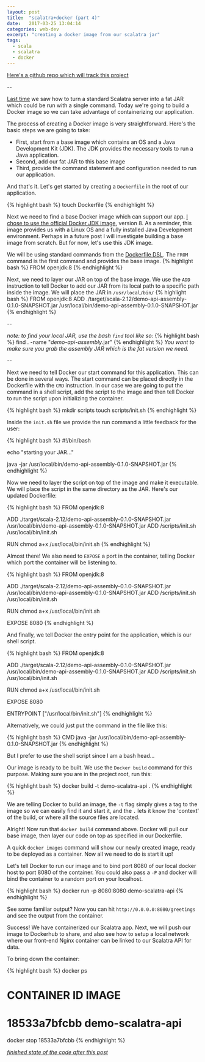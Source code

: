 ```yaml
---
layout: post
title:  "scalatra+docker (part 4)"
date:   2017-03-25 13:04:14
categories: web-dev
excerpt: "creating a docker image from our scalatra jar"
tags:
  - scala
  - scalatra
  - docker
---
```


[Here's a github repo which will track this project](https://github.com/lombardo-chcg/scalatra-docker)

--

[Last time](/web-dev/2017/03/19/scalatra+docker-(part-3).html) we saw how to turn a standard Scalatra server into a fat JAR which could be run with a single command.  Today we're going to build a Docker image so we can take advantage of containerizing our application.

The process of creating a Docker image is very straightforward.  Here's the basic steps we are going to take:

* First, start from a base image which contains an OS and a Java Development Kit (JDK).  The JDK provides the necessary tools to run a Java application.
* Second, add our fat JAR to this base image
* Third, provide the command statement and configuration needed to run our application.

And that's it. Let's get started by creating a `Dockerfile` in the root of our application.

{% highlight bash %}
touch Dockerfile
{% endhighlight %}

Next we need to find a base Docker image which can support our app.  [I chose to use the official Docker JDK image](https://hub.docker.com/_/openjdk/), version 8.  As a reminder, this image provides us with a Linux OS and a fully installed Java Development environment.  Perhaps in a future post I will investigate building a base image from scratch.  But for now, let's use this JDK image.

We will be using standard commands from the [Dockerfile DSL](https://docs.docker.com/engine/reference/builder/#from).  The `FROM` command is the first command and provides the base image.
{% highlight bash %}
FROM openjdk:8
{% endhighlight %}

Next, we need to layer our JAR on top of the base image.  We use the `ADD` instruction to tell Docker to add our JAR from its local path to a specific path inside the image.  We will place the JAR in  `/usr/local/bin/`
{% highlight bash %}
FROM openjdk:8
ADD ./target/scala-2.12/demo-api-assembly-0.1.0-SNAPSHOT.jar /usr/local/bin/demo-api-assembly-0.1.0-SNAPSHOT.jar
{% endhighlight %}

--

*note: to find your local JAR, use the bash `find` tool like so:*
{% highlight bash %}
find . -name "*demo-api-assembly*.jar"
{% endhighlight %}
*You want to make sure you grab the assembly JAR which is the fat version we need.*

--

Next we need to tell Docker our start command for this application.  This can be done in several ways.  The start command can be placed directly in the Dockerfile with the `CMD` instruction.  In our case we are going to put the command in a shell script, add the script to the image and then tell Docker to run the script upon initializing the container.

{% highlight bash %}
mkdir scripts
touch scripts/init.sh
{% endhighlight %}

Inside the `init.sh` file we provide the run command a little feedback for the user:

{% highlight bash %}
#!/bin/bash

echo "starting your JAR..."

java -jar /usr/local/bin/demo-api-assembly-0.1.0-SNAPSHOT.jar
{% endhighlight %}

Now we need to layer the script on top of the image and make it executable.  We will place the script in the same directory as the JAR.  Here's our updated Dockerfile:

{% highlight bash %}
FROM openjdk:8

ADD ./target/scala-2.12/demo-api-assembly-0.1.0-SNAPSHOT.jar /usr/local/bin/demo-api-assembly-0.1.0-SNAPSHOT.jar
ADD /scripts/init.sh /usr/local/bin/init.sh

RUN chmod a+x /usr/local/bin/init.sh
{% endhighlight %}

Almost there!  We also need to `EXPOSE` a port in the container, telling Docker which port the container will be listening to.

{% highlight bash %}
FROM openjdk:8

ADD ./target/scala-2.12/demo-api-assembly-0.1.0-SNAPSHOT.jar /usr/local/bin/demo-api-assembly-0.1.0-SNAPSHOT.jar
ADD /scripts/init.sh /usr/local/bin/init.sh

RUN chmod a+x /usr/local/bin/init.sh

EXPOSE 8080
{% endhighlight %}

And finally, we tell Docker the entry point for the application, which is our shell script.

{% highlight bash %}
FROM openjdk:8

ADD ./target/scala-2.12/demo-api-assembly-0.1.0-SNAPSHOT.jar /usr/local/bin/demo-api-assembly-0.1.0-SNAPSHOT.jar
ADD /scripts/init.sh /usr/local/bin/init.sh

RUN chmod a+x /usr/local/bin/init.sh

EXPOSE 8080

ENTRYPOINT ["/usr/local/bin/init.sh"]
{% endhighlight %}

Alternatively, we could just put the command in the file like this:

{% highlight bash %}
CMD java -jar /usr/local/bin/demo-api-assembly-0.1.0-SNAPSHOT.jar
{% endhighlight %}

But I prefer to use the shell script since I am a bash head...

Our image is ready to be built.  We use the  `Docker build` command for this purpose.  Making sure you are in the project root, run this:

{% highlight bash %}
docker build -t demo-scalatra-api .
{% endhighlight %}

We are telling Docker to build an image, the `-t` flag simply gives a tag to the image so we can easily find it and start it, and the `.` lets it know the 'context' of the build, or where all the source files are located.

Alright!  Now run that `docker build` command above.  Docker will pull our base image, then layer our code on top as specified in our Dockerfile.

A quick `docker images` command will show our newly created image, ready to be deployed as a container.  Now all we need to do is start it up!

Let's tell Docker to run our image and to bind port 8080 of our local docker host to port 8080 of the container.  You could also pass a `-P` and docker will bind the container to a random port on your localhost.  

{% highlight bash %}
docker run -p 8080:8080 demo-scalatra-api
{% endhighlight %}

See some familiar output?  Now you can hit `http://0.0.0.0:8080/greetings` and see the output from the container.  

Success!  We have containerized our Scalatra app.  Next, we will push our image to Dockerhub to share, and also see how to setup a local network where our front-end Nginx container can be linked to our Scalatra API for data.

To bring down the container:

{% highlight bash %}
docker ps
# CONTAINER ID        IMAGE
# 18533a7bfcbb        demo-scalatra-api

docker stop 18533a7bfcbb
{% endhighlight %}

[*finished state of the code after this post*]()
